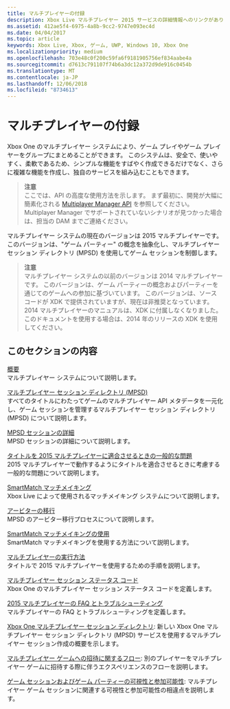 ```yaml
---
title: マルチプレイヤーの付録
description: Xbox Live マルチプレイヤー 2015 サービスの詳細情報へのリンクがあります。
ms.assetid: 412ae5f4-6975-4a8b-9cc2-9747e093ec4d
ms.date: 04/04/2017
ms.topic: article
keywords: Xbox Live, Xbox, ゲーム, UWP, Windows 10, Xbox One
ms.localizationpriority: medium
ms.openlocfilehash: 703e48c0f200c59fa6f9181905756ef834aabe4a
ms.sourcegitcommit: d7613c791107f74b6a3dc12a372d9de916c0454b
ms.translationtype: MT
ms.contentlocale: ja-JP
ms.lasthandoff: 12/06/2018
ms.locfileid: "8734613"
---
```

# <a name="multiplayer-appendix"></a>マルチプレイヤーの付録

Xbox One のマルチプレイヤー システムにより、ゲーム プレイやゲーム プレイヤーをグループにまとめることができます。 このシステムは、安全で、使いやすく、柔軟であるため、シンプルな機能をすばやく作成できるだけでなく、さらに複雑な機能を作成し、独自のサービスを組み込むこともできます。

> **注意**  
ここでは、API の高度な使用方法を示します。  まず最初に、開発が大幅に簡素化される [Multiplayer Manager API](../multiplayer-manager.md) を参照してください。  Multiplayer Manager でサポートされていないシナリオが見つかった場合は、担当の DAM までご連絡ください。

マルチプレイヤー システムの現在のバージョンは 2015 マルチプレイヤーです。 このバージョンは、"ゲーム パーティー" の概念を抽象化し、マルチプレイヤー セッション ディレクトリ (MPSD) を使用してゲーム セッションを制御します。

> **注意**  
マルチプレイヤー システムの以前のバージョンは 2014 マルチプレイヤーです。 このバージョンは、ゲーム パーティーの概念およびパーティーを通じてのゲームへの参加に基づいています。 このバージョンは、ソース コードが XDK で提供されていますが、現在は非推奨となっています。 2014 マルチプレイヤーのマニュアルは、XDK に付属しなくなりました。 このドキュメントを使用する場合は、2014 年のリリースの XDK を使用してください。


## <a name="in-this-section"></a>このセクションの内容

[概要](introduction-to-the-multiplayer-system.md)  
マルチプレイヤー システムについて説明します。

[マルチプレイヤー セッション ディレクトリ (MPSD)](multiplayer-session-directory.md)  
すべてのタイトルにわたってゲームのマルチプレイヤー API メタデータを一元化し、ゲーム セッションを管理するマルチプレイヤー セッション ディレクトリ (MPSD) について説明します。

[MPSD セッションの詳細](mpsd-session-details.md)  
MPSD セッションの詳細について説明します。

[タイトルを 2015 マルチプレイヤーに適合させるときの一般的な問題](common-issues-when-adapting-multiplayer.md)  
2015 マルチプレイヤーで動作するようにタイトルを適合させるときに考慮する一般的な問題について説明します。

[SmartMatch マッチメイキング](smartmatch-matchmaking.md)  
Xbox Live によって使用されるマッチメイキング システムについて説明します。

[アービターの移行](migrating-an-arbiter.md)  
MPSD のアービター移行プロセスについて説明します。

[SmartMatch マッチメイキングの使用](using-smartmatch-matchmaking.md)  
SmartMatch マッチメイキングを使用する方法について説明します。

[マルチプレイヤーの実行方法](multiplayer-how-tos.md)  
タイトルで 2015 マルチプレイヤーを使用するための手順を説明します。

[マルチプレイヤー セッション ステータス コード](multiplayer-session-status-codes.md)  
Xbox One のマルチプレイヤー セッション ステータス コードを定義します。

[2015 マルチプレイヤーの FAQ とトラブルシューティング](multiplayer-2015-faq.md)  
マルチプレイヤーの FAQ とトラブルシューティングを定義します。

[Xbox One マルチプレイヤー セッション ディレクトリ](xbox-one-multiplayer-session-directory.md): 新しい Xbox One マルチプレイヤー セッション ディレクトリ (MPSD) サービスを使用するマルチプレイヤー セッション作成の概要を示します。

[マルチプレイヤー ゲームへの招待に関するフロー](flows-for-multiplayer-game-invites.md): 別のプレイヤーをマルチプレイヤー ゲームに招待する際に伴うエクスペリエンスのフローを説明します。

[ゲーム セッションおよびゲーム パーティーの可視性と参加可能性](game-session-and-game-party-visibility-and-joinability.md): マルチプレイヤー ゲーム セッションに関連する可視性と参加可能性の相違点を説明します。
